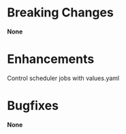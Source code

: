 # Breaking Changes

**None**

# Enhancements

Control scheduler jobs with values.yaml

# Bugfixes

**None**

